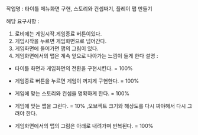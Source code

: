 작업명 : 타이틀 메뉴화면 구현, 스토리와 컨셉짜기, 플레이 맵 만들기

해당 요구사항 :

1) 로비에는 게임시작.게임종료 버튼이있다.
2) 게임시작을 누르면 게임화면으로 넘어간다.
3) 게임화면에 들어가면 맵의 그림이 있다.
4) 게임화면에서의 맵은 계속 앞으로 나아가는 느낌이 들게 한다
설명 : 
- 타이틀 화면과 게임화면의 전환을 구현시킨다. = 100%

- 게임종료 버튼을 누르면 게임이 꺼지게 구현한다. = 100%

- 게임에 맞는 스토리와 컨셉을 명확하게 한다. = 100%
 
- 게임에 맞는 맵을 그린다. = 10% ,오브젝트 크기와 해상도를 다시 짜야해서 다시 그려야 한다.

- 게임화면에서의 맵의 그림은 아래로 내려가며 반복된다. = 100%
